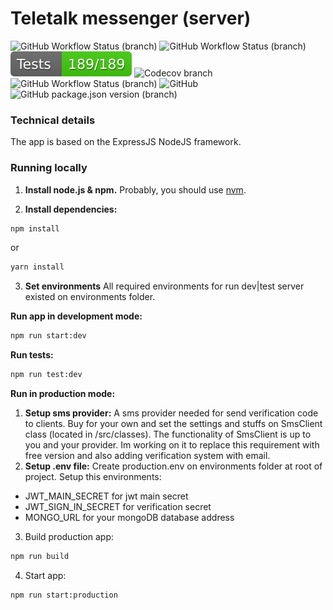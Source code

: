# Teletalk messenger (server)

![GitHub Workflow Status (branch)](https://img.shields.io/github/workflow/status/s-stalwart-s/teletalk-server/Teletalk%20Server%20CI/teletalk-server-main?label=CI)
![GitHub Workflow Status (branch)](https://img.shields.io/github/workflow/status/s-stalwart-s/teletalk-server/Teletalk%20Server%20Build/teletalk-server-main?label=Build)
![Test](test/tests.svg)
![Codecov branch](https://img.shields.io/codecov/c/github/s-stalwart-s/teletalk-server/teletalk-server-main?label=Coverage)
![GitHub Workflow Status (branch)](https://img.shields.io/github/workflow/status/s-stalwart-s/teletalk-server/Teletalk%20Server%20Code%20Style/teletalk-server-main?label=Code%20style)
![GitHub](https://img.shields.io/github/license/s-stalwart-s/teletalk-server?label=License)
![GitHub package.json version (branch)](https://img.shields.io/github/package-json/v/S-STALWART-S/teletalk-server/teletalk-server-main?label=Version)

<!-- [![GitHub Super-Linter](https://github.com/<OWNER>/<REPOSITORY>/workflows/Lint%20Code%20Base/badge.svg)](https://github.com/marketplace/actions/super-linter) -->
<!-- [![Known Vulnerabilities](https://snyk.io/test/github/s-stalwart-s/teletalk-server/badge.svg)](https://snyk.io/test/github/s-stalwart-s/teletalk-server) -->
<!-- [![Code style](https://github.com/S-STALWART-S/teletalk-server/actions/workflows/codeStyle.yml/badge.svg?branch=teletalk-server-main)](https://github.com/S-STALWART-S/teletalk-server/actions/workflows/codeStyle.yml) -->

### Technical details

The app is based on the ExpressJS NodeJS framework.

### Running locally

1. **Install node.js & npm.**
   Probably, you should use [nvm](https://github.com/nvm-sh/nvm).

2. **Install dependencies:**

```bash
npm install
```

or

```bash
yarn install
```

3. **Set environments**
   All required environments for run dev|test server existed on environments folder.

**Run app in development mode:**

```bash
npm run start:dev
```

**Run tests:**

```bash
npm run test:dev
```

**Run in production mode:**

1. **Setup sms provider:**
   A sms provider needed for send verification code to clients. Buy for your own and set the settings and stuffs on SmsClient class (located in /src/classes). The functionality of SmsClient is up to you and your provider. Im working on it to replace this requirement with free version and also adding verification system with email.
2. **Setup .env file:**
   Create production.env on environments folder at root of project. Setup this environments:

- JWT_MAIN_SECRET for jwt main secret
- JWT_SIGN_IN_SECRET for verification secret
- MONGO_URL for your mongoDB database address

3. Build production app:

```bash
npm run build
```

4. Start app:

```bash
npm run start:production
```
